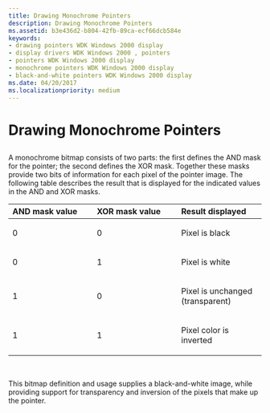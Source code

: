 ```yaml
---
title: Drawing Monochrome Pointers
description: Drawing Monochrome Pointers
ms.assetid: b3e436d2-b804-42fb-89ca-ecf66dcb584e
keywords:
- drawing pointers WDK Windows 2000 display
- display drivers WDK Windows 2000 , pointers
- pointers WDK Windows 2000 display
- monochrome pointers WDK Windows 2000 display
- black-and-white pointers WDK Windows 2000 display
ms.date: 04/20/2017
ms.localizationpriority: medium
---
```


# Drawing Monochrome Pointers


## <span id="ddk_drawing_monochrome_pointers_gg"></span><span id="DDK_DRAWING_MONOCHROME_POINTERS_GG"></span>


A monochrome bitmap consists of two parts: the first defines the AND mask for the pointer; the second defines the XOR mask. Together these masks provide two bits of information for each pixel of the pointer image. The following table describes the result that is displayed for the indicated values in the AND and XOR masks.

<table>
<colgroup>
<col width="33%" />
<col width="33%" />
<col width="33%" />
</colgroup>
<thead>
<tr class="header">
<th align="left">AND mask value</th>
<th align="left">XOR mask value</th>
<th align="left">Result displayed</th>
</tr>
</thead>
<tbody>
<tr class="odd">
<td align="left"><p>0</p></td>
<td align="left"><p>0</p></td>
<td align="left"><p>Pixel is black</p></td>
</tr>
<tr class="even">
<td align="left"><p>0</p></td>
<td align="left"><p>1</p></td>
<td align="left"><p>Pixel is white</p></td>
</tr>
<tr class="odd">
<td align="left"><p>1</p></td>
<td align="left"><p>0</p></td>
<td align="left"><p>Pixel is unchanged (transparent)</p></td>
</tr>
<tr class="even">
<td align="left"><p>1</p></td>
<td align="left"><p>1</p></td>
<td align="left"><p>Pixel color is inverted</p></td>
</tr>
</tbody>
</table>

 

This bitmap definition and usage supplies a black-and-white image, while providing support for transparency and inversion of the pixels that make up the pointer.

 

 





